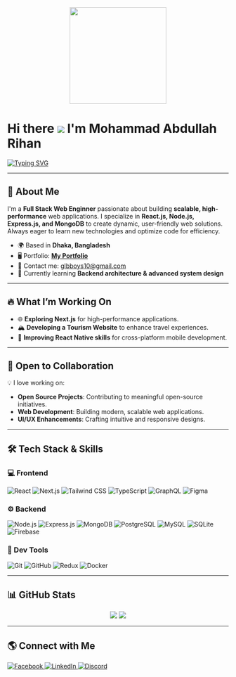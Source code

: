 <div align="center">
  <img height="220" src="https://i.ibb.co.com/qybK3ZB/1732293405557.jpg" />
</div>

# Hi there ![](https://user-images.githubusercontent.com/18350557/176309783-0785949b-9127-417c-8b55-ab5a4333674e.gif) I'm Mohammad Abdullah Rihan

[![Typing SVG](https://readme-typing-svg.demolab.com?font=Fira+Code&weight=500&size=22&duration=6000&pause=1000&color=FFFFFF&random=true&width=500&lines=Full-Stack+Web+Engineer)](https://git.io/typing-svg)

---

## 🚀 About Me

I'm a **Full Stack Web Enginner** passionate about building **scalable, high-performance** web applications. I specialize in **React.js, Node.js, Express.js, and MongoDB** to create dynamic, user-friendly web solutions. Always eager to learn new technologies and optimize code for efficiency.

- 🌍 Based in **Dhaka, Bangladesh**
- 🖥️ Portfolio: [**My Portfolio**](http://abdullahrihanportfolio.netlify.app/)
- 📩 Contact me: [glbboys10@gmail.com](mailto:glbboys10@gmail.com)
- 🧠 Currently learning **Backend architecture & advanced system design**

---

## 🔥 What I’m Working On

- 🌐 **Exploring Next.js** for high-performance applications.
- 🏔 **Developing a Tourism Website** to enhance travel experiences.
- 📱 **Improving React Native skills** for cross-platform mobile development.

---

## 🤝 Open to Collaboration

💡 I love working on:
- **Open Source Projects**: Contributing to meaningful open-source initiatives.
- **Web Development**: Building modern, scalable web applications.
- **UI/UX Enhancements**: Crafting intuitive and responsive designs.

---

## 🛠 Tech Stack & Skills

### **💻 Frontend**
![React](https://skillicons.dev/icons?i=react)
![Next.js](https://skillicons.dev/icons?i=nextjs)
![Tailwind CSS](https://skillicons.dev/icons?i=tailwind)
![TypeScript](https://skillicons.dev/icons?i=ts)
![GraphQL](https://skillicons.dev/icons?i=graphql)
![Figma](https://skillicons.dev/icons?i=figma)

### **⚙️ Backend**
![Node.js](https://skillicons.dev/icons?i=nodejs)
![Express.js](https://skillicons.dev/icons?i=express)
![MongoDB](https://skillicons.dev/icons?i=mongodb)
![PostgreSQL](https://skillicons.dev/icons?i=postgresql)
![MySQL](https://skillicons.dev/icons?i=mysql)
![SQLite](https://skillicons.dev/icons?i=sqlite)
![Firebase](https://skillicons.dev/icons?i=firebase)

### **🔧 Dev Tools**
![Git](https://skillicons.dev/icons?i=git)
![GitHub](https://skillicons.dev/icons?i=github)
![Redux](https://skillicons.dev/icons?i=redux)
![Docker](https://skillicons.dev/icons?i=docker)

---

## 📊 GitHub Stats

<p align="center">
  <img src="https://nirzak-streak-stats.vercel.app/?user=mohammadabdullahrihan&theme=shadow_blue&hide_border=true" />
  <img src="https://github-readme-stats.vercel.app/api/top-langs/?username=mohammadabdullahrihan&theme=shadow_blue&hide_border=true&include_all_commits=true&count_private=true&layout=compact" />
</p>

---

## 🌎 Connect with Me

<p align="left">
  <a href="https://www.facebook.com/Alabdullahrihan" target="_blank">
    <img src="https://img.shields.io/badge/Facebook-1877F2?style=for-the-badge&logo=facebook&logoColor=white" alt="Facebook" />
  </a>
  <a href="https://www.linkedin.com/in/alabdullahrihan" target="_blank">
    <img src="https://img.shields.io/badge/LinkedIn-0077B5?style=for-the-badge&logo=linkedin&logoColor=white" alt="LinkedIn" />
  </a>
  <a href="https://discordapp.com/users/alabdullahrihan" target="_blank">
    <img src="https://img.shields.io/badge/Discord-7289DA?style=for-the-badge&logo=discord&logoColor=white" alt="Discord" />
  </a>
</p>

